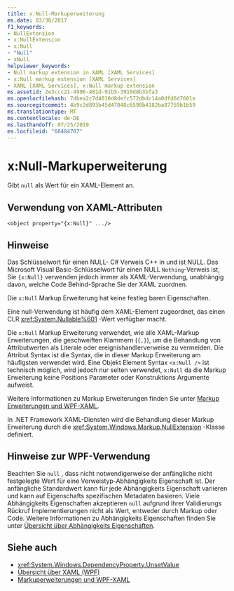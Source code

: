 ```yaml
---
title: x:Null-Markuperweiterung
ms.date: 03/30/2017
f1_keywords:
- NullExtension
- x:NullExtension
- x:Null
- "Null"
- xNull
helpviewer_keywords:
- Null markup extension in XAML [XAML Services]
- x:Null markup extension [XAML Services]
- XAML [XAML Services], x:Null markup extension
ms.assetid: 2e3ccc21-4996-481d-91b5-3910d8b3bfa3
ms.openlocfilehash: 7dbea2c7d4010d8defc572dbdc14a0dfd6d7601e
ms.sourcegitcommit: 4b9c2d893b45d47048c6598b4182ba87759b1b59
ms.translationtype: MT
ms.contentlocale: de-DE
ms.lasthandoff: 07/25/2019
ms.locfileid: "68484707"
---
```

# <a name="xnull-markup-extension"></a>x:Null-Markuperweiterung
Gibt `null` als Wert für ein XAML-Element an.  
  
## <a name="xaml-attribute-usage"></a>Verwendung von XAML-Attributen  
  
```xaml  
<object property="{x:Null}" .../>  
```  
  
## <a name="remarks"></a>Hinweise  
 Das Schlüsselwort für einen NULL- C# Verweis C++ in und ist NULL. Das Microsoft Visual Basic-Schlüsselwort für einen NULL `Nothing`-Verweis ist, Sie `{x:Null}` verwenden jedoch immer als XAML-Verwendung, unabhängig davon, welche Code Behind-Sprache Sie der XAML zuordnen.  
  
 Die `x:Null` Markup Erweiterung hat keine festleg baren Eigenschaften.  
  
 Eine null-Verwendung ist häufig dem XAML-Element zugeordnet, das einen CLR <xref:System.Nullable%601> -Wert verfügbar macht.  
  
 Die `x:Null` Markup Erweiterung verwendet, wie alle XAML-Markup Erweiterungen, die geschweiften Klammern (`{,}`), um die Behandlung von Attributwerten als Literale oder ereignishandlerverweise zu vermeiden. Die Attribut Syntax ist die Syntax, die in dieser Markup Erweiterung am häufigsten verwendet wird. Eine Objekt Element Syntax `<x:Null />` ist technisch möglich, wird jedoch nur selten verwendet, `x:Null` da die Markup Erweiterung keine Positions Parameter oder Konstruktions Argumente aufweist.  
  
 Weitere Informationen zu Markup Erweiterungen finden Sie unter [Markup Erweiterungen und WPF-XAML](../wpf/advanced/markup-extensions-and-wpf-xaml.md).  
  
 In .NET Framework XAML-Diensten wird die Behandlung dieser Markup Erweiterung durch die <xref:System.Windows.Markup.NullExtension> -Klasse definiert.  
  
## <a name="wpf-usage-notes"></a>Hinweise zur WPF-Verwendung  
 Beachten Sie `null` , dass nicht notwendigerweise der anfängliche nicht festgelegte Wert für eine Verweistyp-Abhängigkeits Eigenschaft ist. Der anfängliche Standardwert kann für jede Abhängigkeits Eigenschaft variieren und kann auf Eigenschafts spezifischen Metadaten basieren. Viele Abhängigkeits Eigenschaften akzeptieren `null` aufgrund ihrer Validierungs Rückruf Implementierungen nicht als Wert, entweder durch Markup oder Code. Weitere Informationen zu Abhängigkeits Eigenschaften finden Sie unter [Übersicht über Abhängigkeits Eigenschaften](../wpf/advanced/dependency-properties-overview.md).  
  
## <a name="see-also"></a>Siehe auch

- <xref:System.Windows.DependencyProperty.UnsetValue>
- [Übersicht über XAML (WPF)](../wpf/advanced/xaml-overview-wpf.md)
- [Markuperweiterungen und WPF-XAML](../wpf/advanced/markup-extensions-and-wpf-xaml.md)
